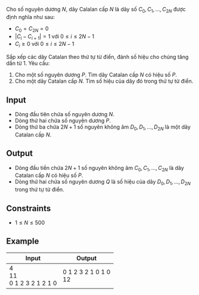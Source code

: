 Cho số nguyên dương $N$, dãy Calalan cấp $N$ là dãy số $C_0, C_1, \dots, C_{2N}$ được định nghĩa như sau:

- $C_0 = C_{2N} = 0$
- $|C_i-C_{i+1}| = 1$ với $0 \le i \le 2N-1$
- $C_i \ge 0$ với $0 \le i \le 2N-1$

Sắp xếp các dãy Catalan theo thứ tự từ điển, đánh số hiệu cho chúng tăng dần từ $1$. Yêu cầu:

1. Cho một số nguyên dương $P$. Tìm dãy Catalan cấp $N$ có hiệu số $P$.
2. Cho một dãy Catalan cấp $N$. Tìm số hiệu của dãy đó trong thứ tự từ điển.

## Input

- Dòng đầu tiên chứa số nguyên dương $N$.
- Dòng thứ hai chứa số nguyên dương $P$.
- Dòng thứ ba chứa $2N+1$ số nguyên không âm $D_0, D_1, \dots, D_{2N}$ là một dãy Catalan cấp $N$.

## Output

- Dòng đầu tiền chứa $2N+1$ số nguyên không âm $C_0, C_1, \dots, C_{2N}$ là dãy Catalan cấp $N$ có hiệu số $P$.
- Dòng thứ hai chứa số nguyên dương $Q$ là số hiệu của dãy $D_0, D_1, \dots, D_{2N}$ trong thứ tự từ điển.

## Constraints

- $1 \le N \le 500$

## Example

| Input                        | Output                  |
| ---------------------------- | ----------------------- |
| 4<br>11<br>0 1 2 3 2 1 2 1 0 | 0 1 2 3 2 1 0 1 0<br>12 |
